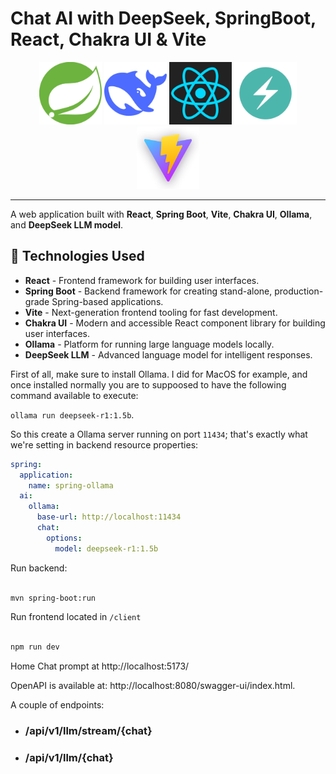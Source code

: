 # Chat AI with DeepSeek, SpringBoot, React, Chakra UI & Vite

<div align="center">

<img src="/logos/Spring_Boot.png" alt="Spring Boot" width="100"/>
<img src="/logos/deepseek-logo.png" alt="Spring Boot" width="100"/>
<img src="/logos/react-logo.svg" alt="Spring Boot" width="100"/>
<img src="/logos/chakra-logo.svg" alt="Spring Boot" width="100"/>
<img src="/logos/logo-with-shadow.png" alt="Spring Boot" width="100"/>

</div>

---

A web application built with **React**, **Spring Boot**, **Vite**, **Chakra UI**, **Ollama**, and **DeepSeek LLM model**.

## 🔧 Technologies Used

- **React** - Frontend framework for building user interfaces.
- **Spring Boot** - Backend framework for creating stand-alone, production-grade Spring-based applications.
- **Vite** - Next-generation frontend tooling for fast development.
- **Chakra UI** - Modern and accessible React component library for building user interfaces.
- **Ollama** - Platform for running large language models locally.
- **DeepSeek LLM** - Advanced language model for intelligent responses.

First of all, make sure to install Ollama.
I did for MacOS for example, and once installed normally you are to suppoosed to have the following command available to execute: 

``ollama run deepseek-r1:1.5b``.

So this create a Ollama server running on port `11434`; that's exactly what we're setting in backend resource properties:
```yml
spring:
  application:
    name: spring-ollama
  ai:
    ollama:
      base-url: http://localhost:11434
      chat:
        options:
          model: deepseek-r1:1.5b
```

Run backend:

```sh 

mvn spring-boot:run

```
 Run frontend located in `/client`
```sh 

npm run dev

```

Home Chat prompt at http://localhost:5173/

OpenAPI is available at: http://localhost:8080/swagger-ui/index.html.

A couple of endpoints:
- ### /api/v1/llm/stream/{chat}
- ### /api/v1/llm/{chat}